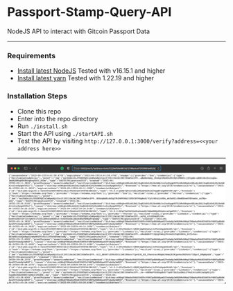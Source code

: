 # Passport-Stamp-Query-API

NodeJS API to interact with Gitcoin Passport Data<br>
<hr>

### Requirements
- [Install latest NodeJS](https://nodejs.org/en/) Tested with v16.15.1 and higher
- [Install latest yarn](https://classic.yarnpkg.com/lang/en/docs/install) Tested with 1.22.19 and higher

### Installation Steps
- Clone this repo 
- Enter into the repo directory
- Run `./install.sh`
- Start the API using `./startAPI.sh`
- Test the API by visiting `http://127.0.0.1:3000/verify?address=<<your address here>>`

<hr>
<img src="man/figures/screen.png"  align="center"/>